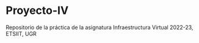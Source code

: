 # Proyecto-IV
Repositorio de la práctica de la asignatura Infraestructura Virtual 2022-23, ETSIIT, UGR
